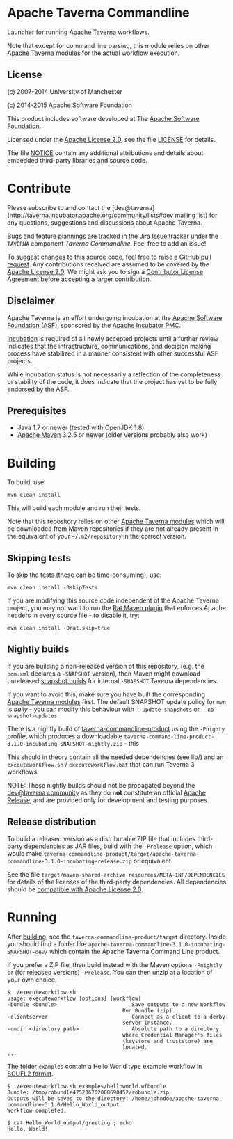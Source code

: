 <!--
   Licensed to the Apache Software Foundation (ASF) under one or more
   contributor license agreements.  See the NOTICE file distributed with
   this work for additional information regarding copyright ownership.
   The ASF licenses this file to You under the Apache License, Version 2.0
   (the "License"); you may not use this file except in compliance with
   the License.  You may obtain a copy of the License at

       http://www.apache.org/licenses/LICENSE-2.0

   Unless required by applicable law or agreed to in writing, software
   distributed under the License is distributed on an "AS IS" BASIS,
   WITHOUT WARRANTIES OR CONDITIONS OF ANY KIND, either express or implied.
   See the License for the specific language governing permissions and
   limitations under the License.
-->

# Apache Taverna Commandline

Launcher for running
[Apache Taverna](http://taverna.incubator.apache.org/) workflows.

Note that except for command line parsing, this module relies on other
[Apache Taverna modules](http://taverna.incubator.apache.org/code) for
the actual workflow execution.


## License

(c) 2007-2014 University of Manchester

(c) 2014-2015 Apache Software Foundation

This product includes software developed at The
[Apache Software Foundation](http://www.apache.org/).

Licensed under the
[Apache License 2.0](https://www.apache.org/licenses/LICENSE-2.0), see the file
[LICENSE](LICENSE) for details.

The file [NOTICE](NOTICE) contain any additional attributions and
details about embedded third-party libraries and source code.


# Contribute

Please subscribe to and contact the
[dev@taverna](http://taverna.incubator.apache.org/community/lists#dev mailing list)
for any questions, suggestions and discussions about
Apache Taverna.

Bugs and feature plannings are tracked in the Jira
[Issue tracker](https://issues.apache.org/jira/browse/TAVERNA/component/12326812)
under the `TAVERNA` component _Taverna Commandline._ Feel free
to add an issue!

To suggest changes to this source code, feel free to raise a
[GitHub pull request](https://github.com/apache/incubator-taverna-commandline/pulls).
Any contributions received are assumed to be covered by the [Apache License
2.0](https://www.apache.org/licenses/LICENSE-2.0). We might ask you
to sign a [Contributor License Agreement](https://www.apache.org/licenses/#clas)
before accepting a larger contribution.

## Disclaimer

Apache Taverna is an effort undergoing incubation at the
[Apache Software Foundation (ASF)](http://www.apache.org/),
sponsored by the [Apache Incubator PMC](http://incubator.apache.org/).

[Incubation](http://incubator.apache.org/incubation/Process_Description.html)
is required of all newly accepted projects until a further review
indicates that the infrastructure, communications, and decision making process
have stabilized in a manner consistent with other successful ASF projects.

While incubation status is not necessarily a reflection of the completeness
or stability of the code, it does indicate that the project has yet to be
fully endorsed by the ASF.



## Prerequisites

* Java 1.7 or newer (tested with OpenJDK 1.8)
* [Apache Maven](https://maven.apache.org/download.html) 3.2.5 or newer (older
  versions probably also work)


# Building

To build, use

    mvn clean install

This will build each module and run their tests.

Note that this repository relies on
other [Apache Taverna modules](http://taverna.incubator.apache.org/code)
which will be downloaded from Maven repositories if they are not
already present in the equivalent of your `~/.m2/repository` in the
correct version.


## Skipping tests

To skip the tests (these can be time-consuming), use:

    mvn clean install -DskipTests


If you are modifying this source code independent of the
Apache Taverna project, you may not want to run the
[Rat Maven plugin](https://creadur.apache.org/rat/apache-rat-plugin/)
that enforces Apache headers in every source file - to disable it, try:

    mvn clean install -Drat.skip=true


## Nightly builds

If you are building a non-released version of this repository,
(e.g.  the `pom.xml` declares a `-SNAPSHOT` version), then Maven might
download unreleased
[snapshot builds](http://taverna.incubator.apache.org/download/code/#snapshot-builds)
for internal `-SNAPSHOT` Taverna dependencies.

If you want to avoid this, make sure you have built the corresponding
[Apache Taverna modules](http://taverna.incubator.apache.org/code)
first. The default SNAPSHOT update policy for `mvn` is _daily_ - you can modify
this behaviour with `--update-snapshots` or `--no-snapshot-updates`

There is a nightly build of [taverna-commandline-product](http://s.apache.org/taverna-nightly)
using the `-Pnighty` profile, which produces a downloadable
`taverna-command-line-product-3.1.0-incubating-SNAPSHOT-nightly.zip` - this

This should in theory contain all the needed dependencies (see lib/) and an
`executeworkflow.sh` / `executeworkflow.bat` that can run Taverna 3 workflows.

NOTE: These nightly builds should not be propagated beyond the
[dev@taverna community](http://taverna.incubator.apache.org/community/lists#dev)
as they do **not** constitute an official
[Apache Release](http://www.apache.org/dev/release-distribution.html), and
are provided only for development and testing purposes.


## Release distribution

To build a released version as a distributable ZIP file that
includes third-party dependencies as JAR files,
build with the `-Prelease` option, which would make
`taverna-commandline-product/target/apache-taverna-commandline-3.1.0-incubating-release.zip`
or equivalent.

See the file `target/maven-shared-archive-resources/META-INF/DEPENDENCIES` for
details of the licenses of the third-party dependencies. All dependencies should
be [compatible with Apache License 2.0](http://www.apache.org/legal/resolved.html).

# Running

After [building](#building), see the `taverna-commandline-product/target`
directory. Inside you should find a folder like
`apache-taverna-commandline-3.1.0-incubating-SNAPSHOT-dev/`
which contain the Apache Taverna Command Line product.

If you prefer a ZIP file, then build instead with
the Maven options `-Pnightly` or (for released versions)
`-Prelease`. You can then unzip at a location of
your own choice.


```
$ ./executeworkflow.sh
usage: executeworkflow [options] [workflow]
-bundle <bundle>                        Save outputs to a new Workflow
                                     Run Bundle (zip).
-clientserver                           Connect as a client to a derby
                                     server instance.
-cmdir <directory path>                 Absolute path to a directory
                                     where Credential Manager's files
                                     (keystore and truststore) are
                                     located.
...
```

The folder `examples` contain a Hello World type example workflow in
[SCUFL2 format](http://taverna.incubator.apache.org/documentation/scufl2/).

```
$ ./executeworkflow.sh examples/helloworld.wfbundle
Bundle: /tmp/robundle475236702008690452/robundle.zip
Outputs will be saved to the directory: /home/johndoe/apache-taverna-commandline-3.1.0/Hello_World_output
Workflow completed.

$ cat Hello_World_output/greeting ; echo
Hello, World!
```

